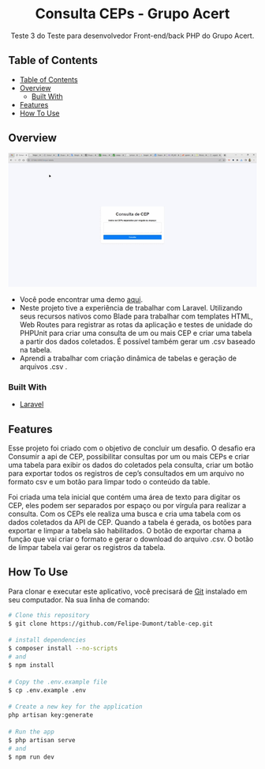<h1 align="center">Consulta CEPs - Grupo Acert </h1>

<div align="center">
   Teste 3 do Teste para desenvolvedor Front-end/back PHP do Grupo Acert.
</div>

<!-- TABLE OF CONTENTS -->

## Table of Contents

- [Table of Contents](#table-of-contents)
- [Overview](#overview)
  - [Built With](#built-with)
- [Features](#features)
- [How To Use](#how-to-use)

<!-- OVERVIEW -->

## Overview

![screenshot](https://github.com/Felipe-Dumont/table-cep/blob/main/public/imgs/overview3.gif)

- Você pode encontrar uma demo [aqui](https://felipe-dumont.github.io/table-cep/).
- Neste projeto tive a experiência de trabalhar com Laravel. Utilizando seus recursos nativos como Blade para trabalhar com templates HTML, Web Routes para registrar as rotas da aplicação e testes de unidade do PHPUnit para criar uma consulta de um ou mais CEP e criar uma tabela a partir dos dados coletados. É possível também gerar um .csv baseado na tabela.  
- Aprendi a trabalhar com criação dinâmica de tabelas e geração de arquivos .csv .

### Built With

- [Laravel](https://laravel.com/)

## Features

Esse projeto foi criado com o objetivo de concluir um desafio. O desafio era Consumir a api de CEP, possibilitar consultas por um ou mais CEPs e criar uma tabela para exibir os dados do coletados pela consulta, criar um botão para exportar todos os registros de cep’s consultados em um arquivo no formato csv e um botão para limpar todo o conteúdo da table.

Foi criada uma tela inicial que contém uma área de texto para digitar os CEP, eles podem ser separados por espaço ou por vírgula para realizar a consulta. Com os CEPs ele realiza uma busca e cria uma tabela com os dados coletados da API de CEP. Quando a tabela é gerada, os botões para exportar e limpar a tabela são habilitados. O botão de exportar chama a função que vai criar o formato e gerar o download do arquivo .csv. O botão de limpar tabela vai gerar os registros da tabela.

## How To Use

Para clonar e executar este aplicativo, você precisará de [Git](https://git-scm.com) instalado em seu computador. Na sua linha de comando:

```bash
# Clone this repository
$ git clone https://github.com/Felipe-Dumont/table-cep.git

# install dependencies
$ composer install --no-scripts
# and
$ npm install 

# Copy the .env.example file
$ cp .env.example .env

# Create a new key for the application
php artisan key:generate

# Run the app
$ php artisan serve
# and
$ npm run dev
```


